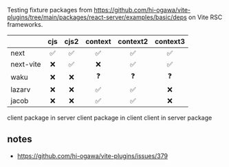 Testing fixture packages from https://github.com/hi-ogawa/vite-plugins/tree/main/packages/react-server/examples/basic/deps on Vite RSC frameworks.

|            | cjs | cjs2 | context | context2 | context3 |
|------------|:---:|:----:|:-------:|:--------:|:--------:|
| next       |  ✅  |  ✅  |    ✅   |    ✅    |    ✅    |
| next-vite  |  ❌  |  ✅  |    ❌   |    ✅    |    ✅    |
| waku       |  ❌  |  ❌  |    ❓   |    ❓    |    ❓    |
| lazarv     |  ❌  |  ❌  |    ✅   |    ✅    |    ❌    |
| jacob      |  ❌  |  ❌  |    ✅   |    ✅    |    ❌    |

client package in server
client package in client
client in server package

## notes

- https://github.com/hi-ogawa/vite-plugins/issues/379
